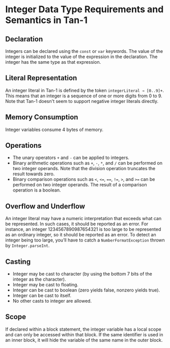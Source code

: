 # Integer Data Type Requirements and Semantics in Tan-1

## Declaration
Integers can be declared using the `const` or `var` keywords. The value of the integer is initialized to the value of the expression in the declaration. The integer has the same type as that expression.

## Literal Representation
An integer literal in Tan-1 is defined by the token `integerLiteral → [0..9]+`. This means that an integer is a sequence of one or more digits from 0 to 9. Note that Tan-1 doesn't seem to support negative integer literals directly.

## Memory Consumption
Integer variables consume 4 bytes of memory.

## Operations
- The unary operators `+` and `-` can be applied to integers.
- Binary arithmetic operations such as `+`, `-`, `*`, and `/` can be performed on two integer operands. Note that the division operation truncates the result towards zero.
- Binary comparison operations such as `<`, `<=`, `==`, `!=`, `>`, and `>=` can be performed on two integer operands. The result of a comparison operation is a boolean.

## Overflow and Underflow
An integer literal may have a numeric interpretation that exceeds what can be represented. In such cases, it should be reported as an error. For instance, an integer 1234567890987654321 is too large to be represented as an ordinary integer, so it should be reported as an error. To detect an integer being too large, you’ll have to catch a `NumberFormatException` thrown by `Integer.parseInt`.

## Casting
- Integer may be cast to character (by using the bottom 7 bits of the integer as the character).
- Integer may be cast to floating.
- Integer can be cast to boolean (zero yields false, nonzero yields true).
- Integer can be cast to itself.
- No other casts to integer are allowed.

## Scope
If declared within a block statement, the integer variable has a local scope and can only be accessed within that block. If the same identifier is used in an inner block, it will hide the variable of the same name in the outer block.